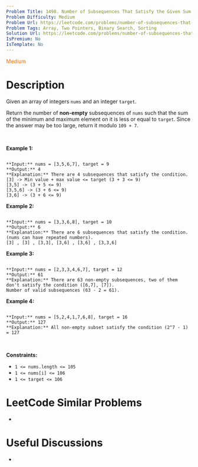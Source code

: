 ```yaml
---
Problem Title: 1498. Number of Subsequences That Satisfy the Given Sum Condition
Problem Difficulty: Medium
Problem Url: https://leetcode.com/problems/number-of-subsequences-that-satisfy-the-given-sum-condition/
Problem Tags: Array, Two Pointers, Binary Search, Sorting
Solution Url: https://leetcode.com/problems/number-of-subsequences-that-satisfy-the-given-sum-condition/solution/
IsPremium: No
IsTemplate: No
---
```


<span style="color: rgb(239, 108, 0);">Medium</span>

# Description

Given an array of integers `nums` and an integer `target`.


Return the number of **non-empty** subsequences of `nums` such that the sum of the minimum and maximum element on it is less or equal to `target`. Since the answer may be too large, return it modulo `109 + 7`.


 


**Example 1:**



```

**Input:** nums = [3,5,6,7], target = 9
**Output:** 4
**Explanation:** There are 4 subsequences that satisfy the condition.
[3] -> Min value + max value <= target (3 + 3 <= 9)
[3,5] -> (3 + 5 <= 9)
[3,5,6] -> (3 + 6 <= 9)
[3,6] -> (3 + 6 <= 9)

```

**Example 2:**



```

**Input:** nums = [3,3,6,8], target = 10
**Output:** 6
**Explanation:** There are 6 subsequences that satisfy the condition. (nums can have repeated numbers).
[3] , [3] , [3,3], [3,6] , [3,6] , [3,3,6]
```

**Example 3:**



```

**Input:** nums = [2,3,3,4,6,7], target = 12
**Output:** 61
**Explanation:** There are 63 non-empty subsequences, two of them don't satisfy the condition ([6,7], [7]).
Number of valid subsequences (63 - 2 = 61).

```

**Example 4:**



```

**Input:** nums = [5,2,4,1,7,6,8], target = 16
**Output:** 127
**Explanation:** All non-empty subset satisfy the condition (2^7 - 1) = 127
```

 


**Constraints:**


* `1 <= nums.length <= 105`
* `1 <= nums[i] <= 106`
* `1 <= target <= 106`




# LeetCode Similar Problems

- []()

# Useful Discussions

- []()
